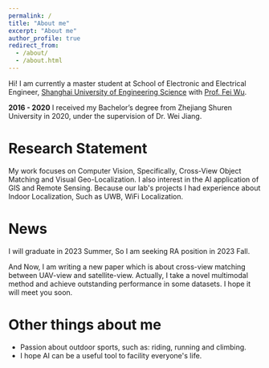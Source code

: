 ```yaml
---
permalink: /
title: "About me"
excerpt: "About me"
author_profile: true
redirect_from: 
  - /about/
  - /about.html
---
```



Hi! I am currently a master student at School of Electronic and Electrical Engineer,
[Shanghai University of Engineering Science](https://en.sues.edu.cn/) with [Prof. Fei Wu](https://seee.sues.edu.cn/0a/3d/c20789a133693/page.htm).

**2016 - 2020** I received my Bachelor’s degree from Zhejiang Shuren University in 2020, under the supervision of Dr. Wei Jiang.

[//]: # (**2020 - Present** I am a M.S. Student at [Shanghai University of Engineering Science]&#40;https://en.sues.edu.cn/&#41;)

Research Statement
======
My work focuses on Computer Vision, Specifically, Cross-View Object Matching and Visual Geo-Localization.
I also interest in the AI application of GIS and Remote Sensing. Because our lab's
projects I had experience about Indoor Localization, Such as UWB, WiFi Localization.

News
======
I will graduate in 2023 Summer, So I am seeking RA position in 2023 Fall. 

And Now, I am writing a new paper which is about cross-view matching between UAV-view and satellite-view. Actually, I take a novel multimodal method and achieve outstanding performance in some datasets.
I hope it will meet you soon.


Other things about me
======
- Passion about outdoor sports, such as: riding, running and climbing.
- I hope AI can be a useful tool to facility everyone's life.

